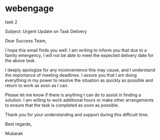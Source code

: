 # webengage

task 2

Subject: Urgent Update on Task Delivery

Dear Success Team,

I hope this email finds you well. I am writing to inform you that due to a family emergency, I will not be able to meet the expected delivery date for the above task.

I deeply apologize for any inconvenience this may cause, and I understand the importance of meeting deadlines. I assure you that I am doing everything in my power to resolve the situation as quickly as possible and return to work as soon as I can.

Please let me know if there is anything I can do to assist in finding a solution. I am willing to work additional hours or make other arrangements to ensure that the task is completed as soon as possible.

Thank you for your understanding and support during this difficult time.

Best regards,

Mubarak
